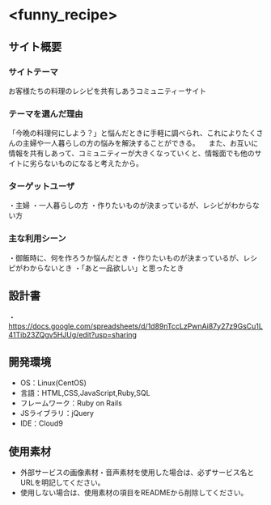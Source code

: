 # <funny_recipe>

## サイト概要
### サイトテーマ
お客様たちの料理のレシピを共有しあうコミュニティーサイト

### テーマを選んだ理由
「今晩の料理何にしよう？」と悩んだときに手軽に調べられ、これによりたくさんの主婦や一人暮らしの方の悩みを解決することができる。 　また、お互いに情報を共有しあって、コミュニティーが大きくなっていくと、情報面でも他のサイトに劣らないものになると考えたから。

### ターゲットユーザ
・主婦 
・一人暮らしの方 
・作りたいものが決まっているが、レシピがわからない方

### 主な利用シーン
・御飯時に、何を作ろうか悩んだとき 
・作りたいものが決まっているが、レシピがわからないとき 
・「あと一品欲しい」と思ったとき

## 設計書
・https://docs.google.com/spreadsheets/d/1d89nTccLzPwnAi87y27z9GsCu1L41Tib23ZQgv5HJUg/edit?usp=sharing

## 開発環境
- OS：Linux(CentOS)
- 言語：HTML,CSS,JavaScript,Ruby,SQL
- フレームワーク：Ruby on Rails
- JSライブラリ：jQuery
- IDE：Cloud9

## 使用素材
- 外部サービスの画像素材・音声素材を使用した場合は、必ずサービス名とURLを明記してください。
- 使用しない場合は、使用素材の項目をREADMEから削除してください。